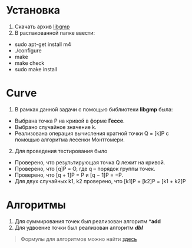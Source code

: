 # Установка
1. Скачать архив [libgmp](https://gmplib.org/)
2. В распакованной папке ввести:
  - sudo apt-get install m4
  - ./configure 
  - make 
  - make check 
  - sudo make install  


# Curve
1. В рамках данной задачи с помощью библиотеки __libgmp__ была:
- Выбрана точка P на кривой в форме __Гессе__.
- Выбрано случайное значение k. 
- Реализована операция вычисления кратной точки Q = [k]P с помощью алгоритма лесенки Монтгомери. 
2. Для проведения тестирования было 
- Проверено, что результирующая точка Q лежит на кривой. 
- Проверено, что [q]P = O, где q – порядок группы точек. 
- Проверено, что [q + 1]P = P и [q − 1]P = −P. 
- Для двух случайных k1, k2 проверено, что [k1]P + [k2]P = [k1 + k2]P 

# Алгоритмы
1. Для суммирования точек был реализован алгоритм ***add**
2. Для удвоение точки был реализован алгоритм ***dbl***
>Формулы для алгоритмов можно найти [здесь](https://hyperelliptic.org/EFD/g1p/auto-hessian-standard.html)

